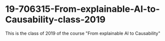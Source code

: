 # 19-706315-From-explainable-AI-to-Causability-class-2019
This is the class of 2019 of the course "From explainable AI to Causability"
